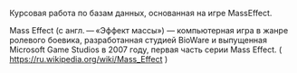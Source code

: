Курсовая работа по базам данных, основанная на игре MassEffect.

Mass Effect (с англ. — «Эффект массы») — компьютерная игра в жанре ролевого боевика, разработанная студией BioWare и выпущенная Microsoft Game Studios в 2007 году, первая часть серии Mass Effect. ( https://ru.wikipedia.org/wiki/Mass_Effect )
